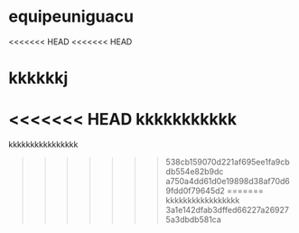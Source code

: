 # equipeuniguacu
<<<<<<< HEAD
<<<<<<< HEAD











kkkkkkj
=======
<<<<<<< HEAD
kkkkkkkkkkk
=======
kkkkkkkkkkkkkkkk
>>>>>>> 538cb159070d221af695ee1fa9cbdb554e82b9dc
>>>>>>> a750a4dd61d0e19898d38af70d69fdd0f79645d2
=======
kkkkkkkkkkkkkkkkk
>>>>>>> 3a1e142dfab3dffed66227a269275a3dbdb581ca
